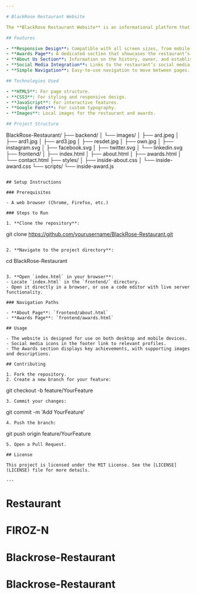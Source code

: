 ```yaml
---

# BlackRose Restaurant Website

The **BlackRose Restaurant Website** is an informational platform that showcases the restaurant's awards, history, and details about the owner and the restaurant itself. It is designed to provide users with an engaging and easy-to-navigate experience, featuring various sections that highlight the restaurant’s unique characteristics.

## Features

- **Responsive Design**: Compatible with all screen sizes, from mobile to desktop.
- **Awards Page**: A dedicated section that showcases the restaurant’s key achievements.
- **About Us Section**: Information on the history, owner, and establishment of the restaurant.
- **Social Media Integration**: Links to the restaurant’s social media profiles.
- **Simple Navigation**: Easy-to-use navigation to move between pages.

## Technologies Used

- **HTML5**: For page structure.
- **CSS3**: For styling and responsive design.
- **JavaScript**: For interactive features.
- **Google Fonts**: For custom typography.
- **Images**: Local images for the restaurant and awards.

## Project Structure

```
BlackRose-Restaurant/
├── backend/
│   └── images/
│       ├── ard.jpeg
│       ├── ard1.jpg
│       ├── ard3.jpg
│       ├── resdet.jpg
│       ├── own.jpg
│       ├── instagram.svg
│       ├── facebook.svg
│       ├── twitter.svg
│       └── linkedin.svg
├── frontend/
│   ├── index.html
│   ├── about.html
│   ├── awards.html
│   └── contact.html
├── styles/
│   ├── inside-about.css
│   └── inside-award.css
└── scripts/
    └── inside-award.js
```

## Setup Instructions

### Prerequisites

- A web browser (Chrome, Firefox, etc.)

### Steps to Run

1. **Clone the repository**:
   ```
   git clone https://github.com/yourusername/BlackRose-Restaurant.git
   ```

2. **Navigate to the project directory**:
   ```
   cd BlackRose-Restaurant
   ```

3. **Open `index.html` in your browser**:
   - Locate `index.html` in the `frontend/` directory.
   - Open it directly in a browser, or use a code editor with live server functionality.

### Navigation Paths

- **About Page**: `frontend/about.html`
- **Awards Page**: `frontend/awards.html`

## Usage

- The website is designed for use on both desktop and mobile devices.
- Social media icons in the footer link to relevant profiles.
- The Awards section displays key achievements, with supporting images and descriptions.

## Contributing

1. Fork the repository.
2. Create a new branch for your feature:
   ```
   git checkout -b feature/YourFeature
   ```
3. Commit your changes:
   ```
   git commit -m 'Add YourFeature'
   ```
4. Push the branch:
   ```
   git push origin feature/YourFeature
   ```
5. Open a Pull Request.

## License

This project is licensed under the MIT License. See the [LICENSE](LICENSE) file for more details.

---
```

# Restaurant
# FIROZ-N
# Blackrose-Restaurant
# Blackrose-Restaurant
